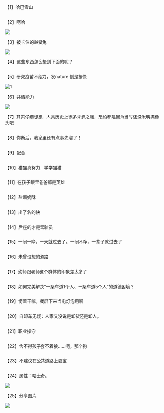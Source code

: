<article class="article-content"> <p>【1】哈巴雪山</p> <p><img src="https://tva1.sinaimg.cn/mw690/001kHXfply1gk76fhiteej617a0u07wi02.jpg" alt="" data-tag="bdshare"></p> <p>【2】啊哈</p> <p><img src="http://tva1.sinaimg.cn/large/00869HDlly1gk8mkm5kslg309w05knpg.gif" data-tag="bdshare"></p> <p>【3】被卡住的越狱兔</p> <p><img src="http://tva1.sinaimg.cn/large/00869HDlly1gk8g0oinjug308e0b9kjl.gif" data-tag="bdshare"></p> <p>【4】这些东西怎么垫到下面的呢？</p> <p><img src="http://tva1.sinaimg.cn/large/0081Kckwgy1gk8ch9654cg30b40691l6.gif" alt="" data-tag="bdshare"></p> <p>【5】研究疫苗不给力，发nature 倒是挺快</p> <p><img src="http://tva1.sinaimg.cn/mw600/00869HDlly1gk8bw8sjcyj30u01hcnpd.jpg" alt="1" data-tag="bdshare"></p> <p>【6】​共情能力 ​</p> <p><img src="http://tva1.sinaimg.cn/large/0081Kckwgy1gk8bqy5sq6g30740cn4r3.gif" data-tag="bdshare"></p> <p>【7】其实仔细想想，人类历史上很多未解之谜，恐怕都是因为当时还没发明摄像头吧</p> <p><img src="https://tva1.sinaimg.cn/mw690/001Hf62Dly1gk9dxvi4gag60c009g4qy02.gif" alt="" data-tag="bdshare"></p> <p>【8】你断后，我家里还有点事先溜了！ ​</p> <p><img src="https://tva1.sinaimg.cn/mw690/001Hf62Dly1gk9dxl9rrkg607e0dche002.gif" alt="" data-tag="bdshare"></p> <p>【9】配合</p> <p><img src="http://tvax3.sinaimg.cn/large/00731qSUly1gk9iq6ljgog30fp0fohe1.gif" alt="" data-tag="bdshare"></p> <p>【10】猫猫真努力，学学猫猫</p> <p><img src="http://tvax2.sinaimg.cn/large/00731qSUly1gk9ipkyiolg30b40b3e88.gif" alt="" data-tag="bdshare"></p> <p>【11】在孩子眼里爸爸都是英雄</p> <p><img src="http://tva1.sinaimg.cn/large/00869HDlly1gk9i5kmpdwg305o0a01kz.gif" alt="" data-tag="bdshare"></p> <p>【12】盐焗奶酥</p> <p><img src="http://tva1.sinaimg.cn/large/0089pNo8ly1gk9cbejy1wg30930dbqvd.gif" alt="" data-tag="bdshare"></p> <p>【13】出了名的快</p> <p><img src="http://tva1.sinaimg.cn/large/005Fip1Jgy1gk91yd2zuqg305c05c1l6.gif" alt="" data-tag="bdshare"></p> <p>【14】后座的才是驾驶员</p> <p><img src="http://tva1.sinaimg.cn/large/0080ZTByly1gk8y5mp3gwg307s07se84.gif" alt="" data-tag="bdshare"></p> <p>【15】一闭一睁，一天就过去了。一闭不睁，一辈子就过去了</p> <p><img src="http://tva1.sinaimg.cn/large/00869HDlly1gk8y1m912fg308a0dpe89.gif" alt="" data-tag="bdshare"></p> <p>【16】未曾设想的道路</p> <p><img src="http://tva1.sinaimg.cn/large/762ed44agy1gk8ui843rog20a00a01l5.gif" alt="" data-tag="bdshare"></p> <p>【17】幼师跟老师这个群体的印象差太多了</p> <p><img src="http://tva1.sinaimg.cn/large/bed531d4gy1gk8r1kcgjvg206606k4qq.gif" alt="" data-tag="bdshare"></p> <p>【18】如何完美解决“一条车道1个人、一条车道5个人”的道德困境？</p> <p><img src="https://tva1.sinaimg.cn/mw690/001Hf62Dly1gk9dxbiqs8g608j0c0b2h02.gif" alt="" data-tag="bdshare"></p> <p>【19】愣着干嘛，截屏下来当电灯泡用啊</p> <p><img src="http://tva1.sinaimg.cn/large/00869HDlly1gk8qpbn6rag30a00k0u0z.gif" alt="" data-tag="bdshare"></p> <p>【20】自卸车无疑：人家又没说是卸货还是卸人。</p> <p><img src="http://tva1.sinaimg.cn/large/007kPYPngy1gk8pyf3m63g307s041ngw.gif" alt="" data-tag="bdshare"></p> <p>【21】职业操守 ​</p> <p><img src="http://tva1.sinaimg.cn/large/007kPYPngy1gk8q1mt2gag306i08e4qp.gif" alt="" data-tag="bdshare"></p> <p>【22】舍不得孩子套不着狼……呃，那个狗 ​</p> <p><img src="http://tvax2.sinaimg.cn/large/007kPYPngy1gk8q1dyllbg308a08y7wh.gif" alt="" data-tag="bdshare"></p> <p>【23】不建议在公共道路上耍宝</p> <p><img src="http://tvax2.sinaimg.cn/large/007kPYPngy1gk8q3c9fxmg305207hu0x.gif" alt="" data-tag="bdshare"></p> <p>【24】属性：哈士奇。 ​</p> <p><img src="http://tva1.sinaimg.cn/large/007kPYPngy1gk8pu8oq53g305m07zu0x.gif" data-tag="bdshare"></p> <p>【25】分享图片</p> <p><img src="http://tva1.sinaimg.cn/large/0076BSS5ly1gk9i8pd3m3g30dw061npd.gif" data-tag="bdshare"></p></article>
